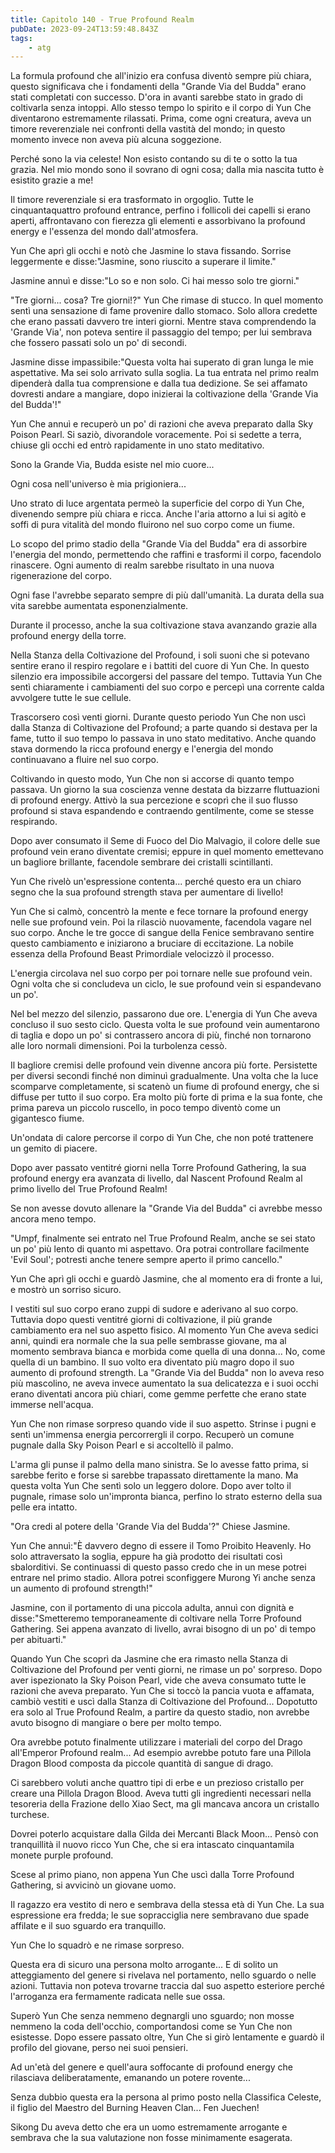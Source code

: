 ```yaml
---
title: Capitolo 140 - True Profound Realm
pubDate: 2023-09-24T13:59:48.843Z
tags:
    - atg
---
```



La formula profound che all'inizio era confusa diventò sempre più chiara, questo significava che i fondamenti della "Grande Via del Budda" erano stati completati con successo. D'ora in avanti sarebbe stato in grado di coltivarla senza intoppi.
Allo stesso tempo lo spirito e il corpo di Yun Che diventarono estremamente rilassati. Prima, come ogni creatura, aveva un timore reverenziale nei confronti della vastità del mondo; in questo momento invece non aveva più alcuna soggezione.

Perché sono la via celeste!
Non esisto contando su di te o sotto la tua grazia. Nel mio mondo sono il sovrano di ogni cosa; dalla mia nascita tutto è esistito grazie a me!

Il timore reverenziale si era trasformato in orgoglio. Tutte le cinquantaquattro profound entrance, perfino i follicoli dei capelli si erano aperti, affrontavano con fierezza gli elementi e assorbivano la profound energy e l'essenza del mondo dall'atmosfera.

Yun Che aprì gli occhi e notò che Jasmine lo stava fissando. Sorrise leggermente e disse:"Jasmine, sono riuscito a superare il limite."

Jasmine annuì e disse:"Lo so e non solo. Ci hai messo solo tre giorni."

"Tre giorni... cosa? Tre giorni!?" Yun Che rimase di stucco. In quel momento sentì una sensazione di fame provenire dallo stomaco. Solo allora credette che erano passati davvero tre interi giorni.
Mentre stava comprendendo la 'Grande Via', non poteva sentire il passaggio del tempo; per lui sembrava che fossero passati solo un po' di secondi.

Jasmine disse impassibile:"Questa volta hai superato di gran lunga le mie aspettative. Ma sei solo arrivato sulla soglia. La tua entrata nel primo realm dipenderà dalla tua comprensione e dalla tua dedizione.
Se sei affamato dovresti andare a mangiare, dopo inizierai la coltivazione della 'Grande Via del Budda'!"

Yun Che annuì e recuperò un po' di razioni che aveva preparato dalla Sky Poison Pearl.
Si saziò, divorandole voracemente. Poi si sedette a terra, chiuse gli occhi ed entrò rapidamente in uno stato meditativo.

Sono la Grande Via, Budda esiste nel mio cuore...

Ogni cosa nell'universo è mia prigioniera...

Uno strato di luce argentata permeò la superficie del corpo di Yun Che, divenendo sempre più chiara e ricca. Anche l'aria attorno a lui si agitò e soffi di pura vitalità del mondo fluirono nel suo corpo come un fiume.

Lo scopo del primo stadio della "Grande Via del Budda" era di assorbire l'energia del mondo, permettendo che raffini e trasformi il corpo, facendolo rinascere.
Ogni aumento di realm sarebbe risultato in una nuova rigenerazione del corpo.

Ogni fase l'avrebbe separato sempre di più dall'umanità. La durata della sua vita sarebbe aumentata esponenzialmente.

Durante il processo, anche la sua coltivazione stava avanzando grazie alla profound energy della torre.

Nella Stanza della Coltivazione del Profound, i soli suoni che si potevano sentire erano il respiro regolare e i battiti del cuore di Yun Che. In questo silenzio era impossibile accorgersi del passare del tempo. Tuttavia Yun Che sentì chiaramente i cambiamenti del suo corpo e percepì una corrente calda avvolgere tutte le sue cellule.

Trascorsero così venti giorni. Durante questo periodo Yun Che non uscì dalla Stanza di Coltivazione del Profound; a parte quando si destava per la fame, tutto il suo tempo lo passava in uno stato meditativo. Anche quando stava dormendo la ricca profound energy e l'energia del mondo continuavano a fluire nel suo corpo.

Coltivando in questo modo, Yun Che non si accorse di quanto tempo passava. Un giorno la sua coscienza venne destata da bizzarre fluttuazioni di profound energy. Attivò la sua percezione e scoprì che il suo flusso profound si stava espandendo e contraendo gentilmente, come se stesse respirando.

Dopo aver consumato il Seme di Fuoco del Dio Malvagio, il colore delle sue profound vein erano diventate cremisi; eppure in quel momento emettevano un bagliore brillante, facendole sembrare dei cristalli scintillanti.

Yun Che rivelò un'espressione contenta... perché questo era un chiaro segno che la sua profound strength stava per aumentare di livello!

Yun Che si calmò, concentrò la mente e fece tornare la profound energy nelle sue profound vein. Poi la rilasciò nuovamente, facendola vagare nel suo corpo. Anche le tre gocce di sangue della Fenice sembravano sentire questo cambiamento e iniziarono a bruciare di eccitazione. La nobile essenza della Profound Beast Primordiale velocizzò il processo.

L'energia circolava nel suo corpo per poi tornare nelle sue profound vein.
Ogni volta che si concludeva un ciclo, le sue profound vein si espandevano un po'.

Nel bel mezzo del silenzio, passarono due ore. L'energia di Yun Che aveva concluso il suo sesto ciclo. Questa volta le sue profound vein aumentarono di taglia e dopo un po' si contrassero ancora di più, finché non tornarono alle loro normali dimensioni. Poi la turbolenza cessò.

Il bagliore cremisi delle profound vein divenne ancora più forte. Persistette per diversi secondi finché non diminuì gradualmente. Una volta che la luce scomparve completamente, si scatenò un fiume di profound energy, che si diffuse per tutto il suo corpo.
Era molto più forte di prima e la sua fonte, che prima pareva un piccolo ruscello, in poco tempo diventò come un gigantesco fiume.

Un'ondata di calore percorse il corpo di Yun Che, che non poté trattenere un gemito di piacere.

Dopo aver passato ventitré giorni nella Torre Profound Gathering, la sua profound energy era avanzata di livello, dal Nascent Profound Realm al primo livello del True Profound Realm!

Se non avesse dovuto allenare la "Grande Via del Budda" ci avrebbe messo ancora meno tempo.

"Umpf, finalmente sei entrato nel True Profound Realm, anche se sei stato un po' più lento di quanto mi aspettavo. Ora potrai controllare facilmente 'Evil Soul'; potresti anche tenere sempre aperto il primo cancello."

Yun Che aprì gli occhi e guardò Jasmine, che al momento era di fronte a lui, e mostrò un sorriso sicuro.

I vestiti sul suo corpo erano zuppi di sudore e aderivano al suo corpo.
Tuttavia dopo questi ventitré giorni di coltivazione, il più grande cambiamento era nel suo aspetto fisico. Al momento Yun Che aveva sedici anni, quindi era normale che la sua pelle sembrasse giovane, ma al momento sembrava bianca e morbida come quella di una donna... No, come quella di un bambino. Il suo volto era diventato più magro dopo il suo aumento di profound strength. La "Grande Via del Budda" non lo aveva reso più mascolino, ne aveva invece aumentato la sua delicatezza e i suoi occhi erano diventati ancora più chiari, come gemme perfette che erano state immerse nell'acqua.

Yun Che non rimase sorpreso quando vide il suo aspetto. Strinse i pugni e sentì un'immensa energia percorrergli il corpo. Recuperò un comune pugnale dalla Sky Poison Pearl e si accoltellò il palmo.

L'arma gli punse il palmo della mano sinistra. Se lo avesse fatto prima, si sarebbe ferito e forse si sarebbe trapassato direttamente la mano. Ma questa volta Yun Che sentì solo un leggero dolore. Dopo aver tolto il pugnale, rimase solo un'impronta bianca, perfino lo strato esterno della sua pelle era intatto.

"Ora credi al potere della 'Grande Via del Budda'?" Chiese Jasmine.

Yun Che annuì:"È davvero degno di essere il Tomo Proibito Heavenly. Ho solo attraversato la soglia, eppure ha già prodotto dei risultati così sbalorditivi. Se continuassi di questo passo credo che in un mese potrei entrare nel primo stadio. Allora potrei sconfiggere Murong Yi anche senza un aumento di profound strength!"

Jasmine, con il portamento di una piccola adulta, annuì con dignità e disse:"Smetteremo temporaneamente di coltivare nella Torre Profound Gathering. Sei appena avanzato di livello, avrai bisogno di un po' di tempo per abituarti."

Quando Yun Che scoprì da Jasmine che era rimasto nella Stanza di Coltivazione del Profound per venti giorni, ne rimase un po' sorpreso. Dopo aver ispezionato la Sky Poison Pearl, vide che aveva consumato tutte le razioni che aveva preparato. Yun Che si toccò la pancia vuota e affamata, cambiò vestiti e uscì dalla Stanza di Coltivazione del Profound...
Dopotutto era solo al True Profound Realm, a partire da questo stadio, non avrebbe avuto bisogno di mangiare o bere per molto tempo.

Ora avrebbe potuto finalmente utilizzare i materiali del corpo del Drago all'Emperor Profound realm... Ad esempio avrebbe potuto fare una Pillola Dragon Blood composta da piccole quantità di sangue di drago.

Ci sarebbero voluti anche quattro tipi di erbe e un prezioso cristallo per creare una Pillola Dragon Blood. Aveva tutti gli ingredienti necessari nella tesoreria della Frazione dello Xiao Sect, ma gli mancava ancora un cristallo turchese.

Dovrei poterlo acquistare dalla Gilda dei Mercanti Black Moon... Pensò con tranquillità il nuovo ricco Yun Che, che si era intascato cinquantamila monete purple profound.

Scese al primo piano, non appena Yun Che uscì dalla Torre Profound Gathering, si avvicinò un giovane uomo.

Il ragazzo era vestito di nero e sembrava della stessa età di Yun Che. La sua espressione era fredda; le sue sopracciglia nere sembravano due spade affilate e il suo sguardo era tranquillo.

Yun Che lo squadrò e ne rimase sorpreso.

Questa era di sicuro una persona molto arrogante...
E di solito un atteggiamento del genere si rivelava nel portamento, nello sguardo o nelle azioni. Tuttavia non poteva trovarne traccia dal suo aspetto esteriore perché l'arroganza era fermamente radicata nelle sue ossa.

Superò Yun Che senza nemmeno degnargli uno sguardo; non mosse nemmeno la coda dell'occhio, comportandosi come se Yun Che non esistesse.
Dopo essere passato oltre, Yun Che si girò lentamente e guardò il profilo del giovane, perso nei suoi pensieri.

Ad un'età del genere e quell'aura soffocante di profound energy che rilasciava deliberatamente, emanando un potere rovente...

Senza dubbio questa era la persona al primo posto nella Classifica Celeste, il figlio del Maestro del Burning Heaven Clan... Fen Juechen!

Sikong Du aveva detto che era un uomo estremamente arrogante e sembrava che la sua valutazione non fosse minimamente esagerata.



